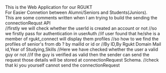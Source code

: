 This is the Web Application for our RGUKT 
<br>
For Easier Connetion between Alumni/Seniors and Students(Juniors).
<br>
This are some comments written when I am trying to build the sending the connectionRequst API
<br>
 //firstly we will check whether the userId is created an account or not
 //so we firstly pass for authentication in userAuth
 //if user found that he/she is a member of rgukt_connect will display them profiles
//so how to we find the profiles of senior's from db ? by mailId or id or 
//By ID,By Rgukt Domain Mail id,Year of Studying,Skills
//Here we have checked whether the user a valid guy or not 
//if the guy is verified as valid then the sender can send the request those details will be stored at connectionRequest Schema.
//check that ki you yourself cannot send the connectionRequest